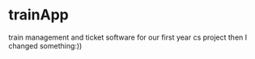 # trainApp
train management and ticket software for our first year cs project 
then I changed something:))
